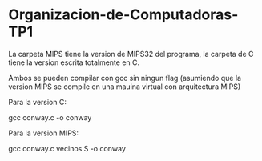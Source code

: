 # Organizacion-de-Computadoras-TP1

La carpeta MIPS tiene la version de MIPS32 del programa, la carpeta de C tiene la version escrita totalmente en C.

Ambos se pueden compilar con gcc sin ningun flag (asumiendo que la version MIPS se compile en una mauina virtual con arquitectura MIPS)

Para la version C:

gcc conway.c -o conway


Para la version MIPS:

gcc conway.c vecinos.S -o conway
